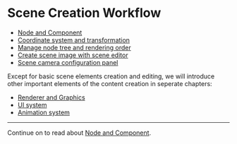 # Scene Creation Workflow

- [Node and Component](node-component.md)
- [Coordinate system and transformation](transform.md)
- [Manage node tree and rendering order](node-tree.md)
- [Create scene image with scene editor](scene-editing.md)
- [Scene camera configuration panel](camera-config.md)

Except for basic scene elements creation and editing, we will introduce other important elements of the content creation in seperate chapters:

- [Renderer and Graphics](../render/index.md)
- [UI system](../ui/index.md)
- [Animation system](../animation/index.md)

---

Continue on to read about [Node and Component](node-component.md).
